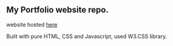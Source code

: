 ## My Portfolio website repo. 

website hosted [here](http://pavelch.com)

Built with pure HTML, CSS and Javascript, used W3.CSS library.

